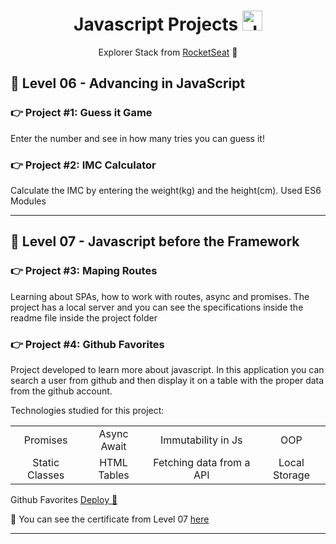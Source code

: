 <h1 align ="center">Javascript Projects <img height="32" src="https://seeklogo.com/images/J/javascript-logo-E967E87D74-seeklogo.com.png" alt="Javascript"/> </h1>
<p align="center">Explorer Stack from <a href = "rocketseat.com.br">RocketSeat</a> 🚀</p>

<h2> 🔷 Level 06 - Advancing in JavaScript</h2>
<h3> 👉 Project #1: Guess it Game</h3>
<p>Enter the number and see in how many tries you can guess it!</p>

<h3> 👉 Project #2: IMC Calculator</h3>
<p>Calculate the IMC by entering the weight(kg) and the height(cm). Used <bold>ES6 Modules</bold></p>


---

<h2>🔷 Level 07 - Javascript before the Framework</h2>
<h3> 👉 Project #3: Maping Routes</h3>
<p>Learning about SPAs, how to work with routes, async and promises. The project has a local server and you can see the specifications inside the readme file inside the project folder</p>
<h3> 👉 Project #4: Github Favorites</h3>
<p>Project developed to learn more about javascript. In this application you can search a user from github and then display it on a table with the proper data from the github account.</p>
<p>Technologies studied for this project:</p>

|                |                |                          |               |
| :------------: |:--------------:| :-----------------------:|:-------------:|
| Promises       | Async Await    | Immutability in Js       |    OOP        |
| Static Classes | HTML Tables    | Fetching data from a API | Local Storage |

Github Favorites <a href = "https://carolfons.github.io/explorer-projects/github-favs/">Deploy 🔗</a>

<p> 📃 You can see the certificate from Level 07 <a href="https://app.rocketseat.com.br/certificates/0bc851f7-f183-4f22-a2f7-a4dbece4e8d1">here</a></p>

---

